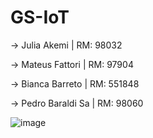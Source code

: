 # GS-IoT

-> Julia Akemi | RM: 98032

-> Mateus Fattori | RM: 97904 

-> Bianca Barreto | RM: 551848

-> Pedro Baraldi Sa | RM: 98060

![image](https://github.com/user-attachments/assets/9b22713c-2046-4b52-9851-80cabe1e9021)
